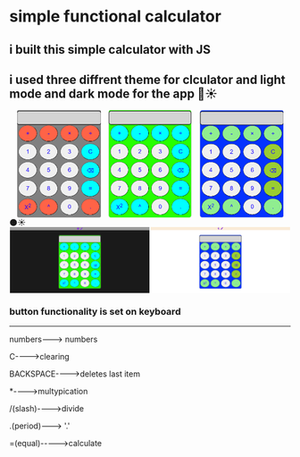 # simple functional calculator

## i built this simple calculator with JS

## i used three diffrent theme for clculator and light mode and dark mode for the app 🌙☀️

<div style='width=100%;display:flex;justify-content:space-evenly;'>
<img src='./images/calc (2).png' width='150px'/>
<img src='./images/calc (3).png' width='150px'/>
<img src='./images/calc (4).png' width='150px'/>
</div>
🌑☀️
<div style='width=100%;display:flex;justify-content:space-evenly;'>
<img src='./images/calc (1).png' width='250px'/>
<img src='./images/calc (5).png' width='250px'/>
</div>

### button functionality is set on keyboard

---

numbers---> numbers

C---->clearing

BACKSPACE---->deletes last item

\*---->multypication

/(slash)---->divide

.(period)---> '.'

=(equal)----->calculate
